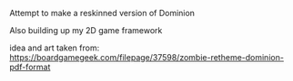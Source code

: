 Attempt to make a reskinned version of Dominion

Also building up my 2D game framework 

idea and art taken from:
https://boardgamegeek.com/filepage/37598/zombie-retheme-dominion-pdf-format

